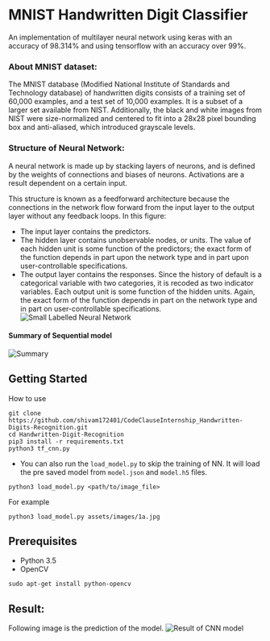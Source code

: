 MNIST Handwritten Digit Classifier
==================================

An implementation of multilayer neural network using keras with an accuracy of 98.314% and using tensorflow with an accuracy over 99%.

### About MNIST dataset:
The MNIST database (Modified National Institute of Standards and Technology database) of handwritten digits consists of a training set of 60,000 examples, and a test set of 10,000 examples. It is a subset of a larger set available from NIST. Additionally, the black and white images from NIST were size-normalized and centered to fit into a 28x28 pixel bounding box and anti-aliased, which introduced grayscale levels.


### Structure of Neural Network:
A neural network is made up by stacking layers of neurons, and is defined by the weights 
of connections and biases of neurons. Activations are a result dependent on a certain input.

This structure is known as a feedforward architecture because the connections in the network flow forward from the input layer to the output layer without any feedback loops. In this figure:

* The input layer contains the predictors.
* The hidden layer contains unobservable nodes, or units. The value of each hidden unit is some function of the predictors; the exact form of the function depends in part upon the network type and in part upon user-controllable specifications.
* The output layer contains the responses. Since the history of default is a categorical variable with two categories, it is recoded as two indicator variables. Each output unit is some function of the hidden units. Again, the exact form of the function depends in part on the network type and in part on user-controllable specifications.
![Small Labelled Neural Network](http://i.imgur.com/HdfentB.png)


#### Summary of Sequential model


![Summary](https://github.com/aakashjhawar/handwritten-digit-recognition/blob/master/assets/model/model_summary.png)

## Getting Started

How to use
```    
git clone https://github.com/shivam172401/CodeClauseInternship_Handwritten-Digits-Recognition.git
cd Handwritten-Digit-Recognition
pip3 install -r requirements.txt 
python3 tf_cnn.py
```
* You can also run the `load_model.py` to skip the training of NN. It will load the pre saved model from `model.json` and `model.h5` files.
```
python3 load_model.py <path/to/image_file>
```
For example
```
python3 load_model.py assets/images/1a.jpg 
```
 
## Prerequisites

- Python 3.5
- OpenCV
```
sudo apt-get install python-opencv
``` 
## Result:
Following image is the prediction of the model.
![Result of CNN model](https://github.com/aakashjhawar/Handwritten-Digit-Recognition/blob/master/result.png)

